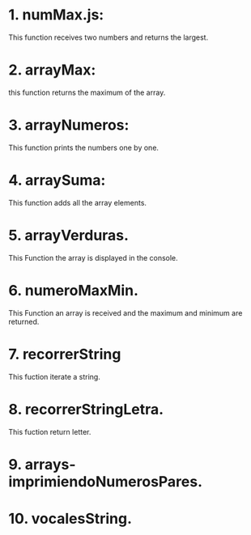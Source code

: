 # 1. numMax.js:
This function receives two numbers and returns the largest.
# 2. arrayMax:
this function returns the maximum of the array.
# 3. arrayNumeros:
This function prints the numbers one by one.
# 4. arraySuma:
This function adds all the array elements.
# 5. arrayVerduras.
This Function the array is displayed in the console.
# 6. numeroMaxMin.
This Function an array is received and the maximum and minimum are returned.
# 7. recorrerString
This fuction iterate a string.
# 8. recorrerStringLetra.
This fuction return letter.
# 9. arrays-imprimiendoNumerosPares.
# 10. vocalesString.
